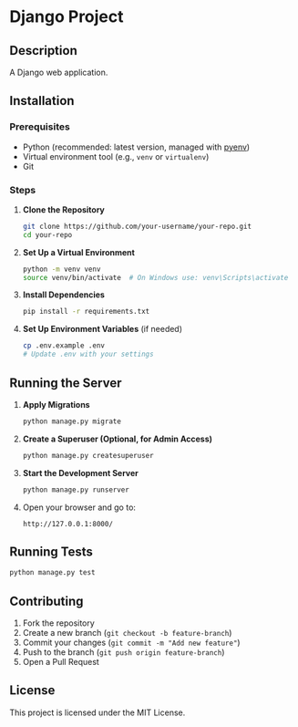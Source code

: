 # Django Project

## Description
A Django web application.

## Installation

### Prerequisites
- Python (recommended: latest version, managed with [pyenv](https://github.com/pyenv/pyenv))
- Virtual environment tool (e.g., `venv` or `virtualenv`)
- Git

### Steps
1. **Clone the Repository**
   ```bash
   git clone https://github.com/your-username/your-repo.git
   cd your-repo
   ```

2. **Set Up a Virtual Environment**
   ```bash
   python -m venv venv
   source venv/bin/activate  # On Windows use: venv\Scripts\activate
   ```

3. **Install Dependencies**
   ```bash
   pip install -r requirements.txt
   ```

4. **Set Up Environment Variables** (if needed)
   ```bash
   cp .env.example .env
   # Update .env with your settings
   ```

## Running the Server

1. **Apply Migrations**
   ```bash
   python manage.py migrate
   ```

2. **Create a Superuser (Optional, for Admin Access)**
   ```bash
   python manage.py createsuperuser
   ```

3. **Start the Development Server**
   ```bash
   python manage.py runserver
   ```

4. Open your browser and go to:
   ```
   http://127.0.0.1:8000/
   ```

## Running Tests
```bash
python manage.py test
```

## Contributing
1. Fork the repository
2. Create a new branch (`git checkout -b feature-branch`)
3. Commit your changes (`git commit -m "Add new feature"`)
4. Push to the branch (`git push origin feature-branch`)
5. Open a Pull Request

## License
This project is licensed under the MIT License.

